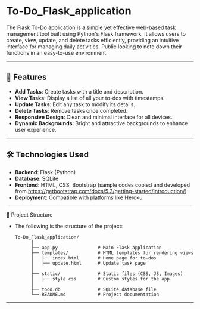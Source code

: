 # To-Do_Flask_application
The Flask To-Do application is a simple yet effective web-based task management tool built using Python's Flask framework. It allows users to create, view, update, and delete tasks efficiently, providing an intuitive interface for managing daily activities. Public looking to note down their functions in an easy-to-use environment.

---

## 🚀 Features

- **Add Tasks**: Create tasks with a title and description.
- **View Tasks**: Display a list of all your to-dos with timestamps.
- **Update Tasks**: Edit any task to modify its details.
- **Delete Tasks**: Remove tasks once completed.
- **Responsive Design**: Clean and minimal interface for all devices.
- **Dynamic Backgrounds**: Bright and attractive backgrounds to enhance user experience.

---

## 🛠️ Technologies Used

- **Backend**: Flask (Python)
- **Database**: SQLite
- **Frontend**: HTML, CSS, Bootstrap (sample codes copied and developed from https://getbootstrap.com/docs/5.3/getting-started/introduction/)
- **Deployment**: Compatible with platforms like Heroku

---

📂 Project Structure
- The following is the structure of the project:

      To-Do_Flask_application/
            │
            ├── app.py               # Main Flask application
            ├── templates/           # HTML templates for rendering views
            │   ├── index.html       # Home page for to-dos
            │   ├── update.html      # Update task page
            │
            ├── static/              # Static files (CSS, JS, Images)
            │   ├── style.css        # Custom styles for the app
            │
            ├── todo.db              # SQLite database file
            └── README.md            # Project documentation

---
